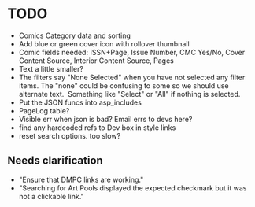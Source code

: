 # TODO
- Comics Category data and sorting
- Add blue or green cover icon with rollover thumbnail
- Comic fields needed: ISSN+Page, Issue Number, CMC Yes/No, Cover Content Source, Interior Content Source, Pages
- Text a little smaller?
- The filters say "None Selected" when you have not selected any filter items. The "none" could be confusing to some so we should use alternate text.  Something like "Select" or "All" if nothing is selected. 
- Put the JSON funcs into asp_includes
- PageLog table?
- Visible err when json is bad? Email errs to devs here?
- find any hardcoded refs to Dev box in style links
- reset search options. too slow?

## Needs clarification
- "Ensure that DMPC links are working."
- "Searching for Art Pools displayed the expected checkmark but it was not a clickable link."
